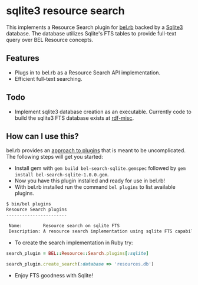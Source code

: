 sqlite3 resource search
=======================

This implements a Resource Search plugin for [bel.rb](http://github.com/OpenBEL/bel.rb) backed by a [Sqlite3](http://sqlite.org/) database. The database utilizes Sqlite's FTS tables to provide full-text query over BEL Resource concepts.

Features
--------

- Plugs in to bel.rb as a Resource Search API implementation.
- Efficient full-text searching.

Todo
----

- Implement sqlite3 database creation as an executable. Currently code to build the sqlite3 FTS database exists at [rdf-misc](https://github.com/OpenBEL/rdf-misc).

How can I use this?
------------------

bel.rb provides an [approach to plugins](https://github.com/OpenBEL/bel.rb/wiki/Plugins-in-bel.rb) that is meant to be uncomplicated. The following steps will get you started:

- Install gem with `gem build bel-search-sqlite.gemspec` followed by `gem install bel-search-sqlite-1.0.0.gem`.
- Now you have this plugin installed and ready for use in bel.rb!
- With bel.rb installed run the command `bel plugins` to list available plugins.

```bash
$ bin/bel plugins
Resource Search plugins
-----------------------

 Name:        Resource search on sqlite FTS
 Description: A resource search implementation using sqlite FTS capabilities.
```

- To create the search implementation in Ruby try:

```ruby
search_plugin = BEL::Resource::Search.plugins[:sqlite]

search_plugin.create_search(:database => 'resources.db')
```

- Enjoy FTS goodness with Sqlite!
